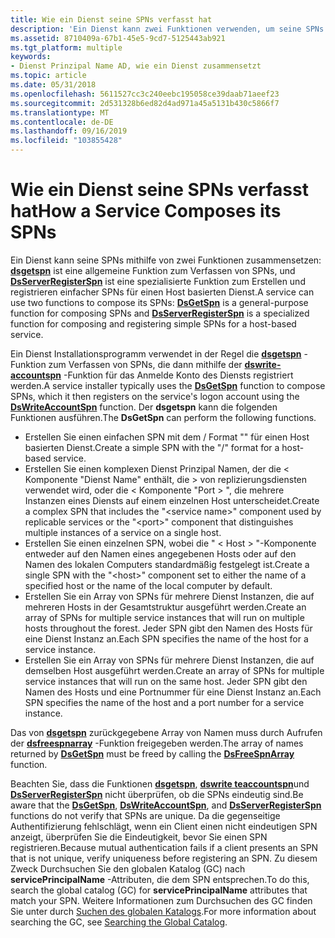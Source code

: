 ```yaml
---
title: Wie ein Dienst seine SPNs verfasst hat
description: 'Ein Dienst kann zwei Funktionen verwenden, um seine SPNs zu verfassen: Es handelt sich um eine allgemeine Funktion zum Verfassen von SPNs, und DsServerRegisterSpn ist eine spezialisierte Funktion zum Verfassen und registrieren einfacher SPNs für einen Host basierten Dienst.'
ms.assetid: 8710409a-67b1-45e5-9cd7-5125443ab921
ms.tgt_platform: multiple
keywords:
- Dienst Prinzipal Name AD, wie ein Dienst zusammensetzt
ms.topic: article
ms.date: 05/31/2018
ms.openlocfilehash: 5611527cc3c240eebc195058ce39daab71aeef23
ms.sourcegitcommit: 2d531328b6ed82d4ad971a45a5131b430c5866f7
ms.translationtype: MT
ms.contentlocale: de-DE
ms.lasthandoff: 09/16/2019
ms.locfileid: "103855428"
---
```

# <a name="how-a-service-composes-its-spns"></a><span data-ttu-id="83a26-104">Wie ein Dienst seine SPNs verfasst hat</span><span class="sxs-lookup"><span data-stu-id="83a26-104">How a Service Composes its SPNs</span></span>

<span data-ttu-id="83a26-105">Ein Dienst kann seine SPNs mithilfe von zwei Funktionen zusammensetzen: [**dsgetspn**](/windows/desktop/api/Ntdsapi/nf-ntdsapi-dsgetspna) ist eine allgemeine Funktion zum Verfassen von SPNs, und [**DsServerRegisterSpn**](/windows/desktop/api/Ntdsapi/nf-ntdsapi-dsserverregisterspna) ist eine spezialisierte Funktion zum Erstellen und registrieren einfacher SPNs für einen Host basierten Dienst.</span><span class="sxs-lookup"><span data-stu-id="83a26-105">A service can use two functions to compose its SPNs: [**DsGetSpn**](/windows/desktop/api/Ntdsapi/nf-ntdsapi-dsgetspna) is a general-purpose function for composing SPNs and [**DsServerRegisterSpn**](/windows/desktop/api/Ntdsapi/nf-ntdsapi-dsserverregisterspna) is a specialized function for composing and registering simple SPNs for a host-based service.</span></span>

<span data-ttu-id="83a26-106">Ein Dienst Installationsprogramm verwendet in der Regel die [**dsgetspn**](/windows/desktop/api/Ntdsapi/nf-ntdsapi-dsgetspna) -Funktion zum Verfassen von SPNs, die dann mithilfe der [**dswrite-accountspn**](/windows/desktop/api/Ntdsapi/nf-ntdsapi-dswriteaccountspna) -Funktion für das Anmelde Konto des Diensts registriert werden.</span><span class="sxs-lookup"><span data-stu-id="83a26-106">A service installer typically uses the [**DsGetSpn**](/windows/desktop/api/Ntdsapi/nf-ntdsapi-dsgetspna) function to compose SPNs, which it then registers on the service's logon account using the [**DsWriteAccountSpn**](/windows/desktop/api/Ntdsapi/nf-ntdsapi-dswriteaccountspna) function.</span></span> <span data-ttu-id="83a26-107">Der **dsgetspn** kann die folgenden Funktionen ausführen.</span><span class="sxs-lookup"><span data-stu-id="83a26-107">The **DsGetSpn** can perform the following functions.</span></span>

-   <span data-ttu-id="83a26-108">Erstellen Sie einen einfachen SPN mit dem <service class> / <host> Format "" für einen Host basierten Dienst.</span><span class="sxs-lookup"><span data-stu-id="83a26-108">Create a simple SPN with the "<service class>/<host>" format for a host-based service.</span></span>
-   <span data-ttu-id="83a26-109">Erstellen Sie einen komplexen Dienst Prinzipal Namen, der die &lt; Komponente "Dienst Name" enthält, die &gt; von replizierungsdiensten verwendet wird, oder die &lt; Komponente "Port &gt; ", die mehrere Instanzen eines Diensts auf einem einzelnen Host unterscheidet.</span><span class="sxs-lookup"><span data-stu-id="83a26-109">Create a complex SPN that includes the "&lt;service name&gt;" component used by replicable services or the "&lt;port&gt;" component that distinguishes multiple instances of a service on a single host.</span></span>
-   <span data-ttu-id="83a26-110">Erstellen Sie einen einzelnen SPN, wobei die " &lt; Host &gt; "-Komponente entweder auf den Namen eines angegebenen Hosts oder auf den Namen des lokalen Computers standardmäßig festgelegt ist.</span><span class="sxs-lookup"><span data-stu-id="83a26-110">Create a single SPN with the "&lt;host&gt;" component set to either the name of a specified host or the name of the local computer by default.</span></span>
-   <span data-ttu-id="83a26-111">Erstellen Sie ein Array von SPNs für mehrere Dienst Instanzen, die auf mehreren Hosts in der Gesamtstruktur ausgeführt werden.</span><span class="sxs-lookup"><span data-stu-id="83a26-111">Create an array of SPNs for multiple service instances that will run on multiple hosts throughout the forest.</span></span> <span data-ttu-id="83a26-112">Jeder SPN gibt den Namen des Hosts für eine Dienst Instanz an.</span><span class="sxs-lookup"><span data-stu-id="83a26-112">Each SPN specifies the name of the host for a service instance.</span></span>
-   <span data-ttu-id="83a26-113">Erstellen Sie ein Array von SPNs für mehrere Dienst Instanzen, die auf demselben Host ausgeführt werden.</span><span class="sxs-lookup"><span data-stu-id="83a26-113">Create an array of SPNs for multiple service instances that will run on the same host.</span></span> <span data-ttu-id="83a26-114">Jeder SPN gibt den Namen des Hosts und eine Portnummer für eine Dienst Instanz an.</span><span class="sxs-lookup"><span data-stu-id="83a26-114">Each SPN specifies the name of the host and a port number for a service instance.</span></span>

<span data-ttu-id="83a26-115">Das von [**dsgetspn**](/windows/desktop/api/Ntdsapi/nf-ntdsapi-dsgetspna) zurückgegebene Array von Namen muss durch Aufrufen der [**dsfreespnarray**](/windows/desktop/api/Ntdsapi/nf-ntdsapi-dsfreespnarraya) -Funktion freigegeben werden.</span><span class="sxs-lookup"><span data-stu-id="83a26-115">The array of names returned by [**DsGetSpn**](/windows/desktop/api/Ntdsapi/nf-ntdsapi-dsgetspna) must be freed by calling the [**DsFreeSpnArray**](/windows/desktop/api/Ntdsapi/nf-ntdsapi-dsfreespnarraya) function.</span></span>

<span data-ttu-id="83a26-116">Beachten Sie, dass die Funktionen [**dsgetspn**](/windows/desktop/api/Ntdsapi/nf-ntdsapi-dsgetspna), [**dswrite teaccountspn**](/windows/desktop/api/Ntdsapi/nf-ntdsapi-dswriteaccountspna)und [**DsServerRegisterSpn**](/windows/desktop/api/Ntdsapi/nf-ntdsapi-dsserverregisterspna) nicht überprüfen, ob die SPNs eindeutig sind.</span><span class="sxs-lookup"><span data-stu-id="83a26-116">Be aware that the [**DsGetSpn**](/windows/desktop/api/Ntdsapi/nf-ntdsapi-dsgetspna), [**DsWriteAccountSpn**](/windows/desktop/api/Ntdsapi/nf-ntdsapi-dswriteaccountspna), and [**DsServerRegisterSpn**](/windows/desktop/api/Ntdsapi/nf-ntdsapi-dsserverregisterspna) functions do not verify that SPNs are unique.</span></span> <span data-ttu-id="83a26-117">Da die gegenseitige Authentifizierung fehlschlägt, wenn ein Client einen nicht eindeutigen SPN anzeigt, überprüfen Sie die Eindeutigkeit, bevor Sie einen SPN registrieren.</span><span class="sxs-lookup"><span data-stu-id="83a26-117">Because mutual authentication fails if a client presents an SPN that is not unique, verify uniqueness before registering an SPN.</span></span> <span data-ttu-id="83a26-118">Zu diesem Zweck Durchsuchen Sie den globalen Katalog (GC) nach **servicePrincipalName** -Attributen, die dem SPN entsprechen.</span><span class="sxs-lookup"><span data-stu-id="83a26-118">To do this, search the global catalog (GC) for **servicePrincipalName** attributes that match your SPN.</span></span> <span data-ttu-id="83a26-119">Weitere Informationen zum Durchsuchen des GC finden Sie unter durch [Suchen des globalen Katalogs](searching-global-catalog-contents.md).</span><span class="sxs-lookup"><span data-stu-id="83a26-119">For more information about searching the GC, see [Searching the Global Catalog](searching-global-catalog-contents.md).</span></span>

 

 




